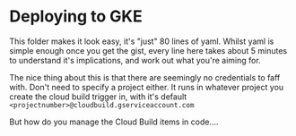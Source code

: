 # Deploying to GKE

This folder makes it look easy, it's "just" 80 lines of yaml.
Whilst yaml is simple enough once you get the gist, every line here takes about 5 minutes to understand it's implications, and work out what you're aiming for.

The nice thing about this is that there are seemingly no credentials to faff with.
Don't need to specify a project either.
It runs in whatever project you create the cloud build trigger in, with it's default `<projectnumber>@cloudbuild.gserviceaccount.com`

But how do you manage the Cloud Build items in code....

